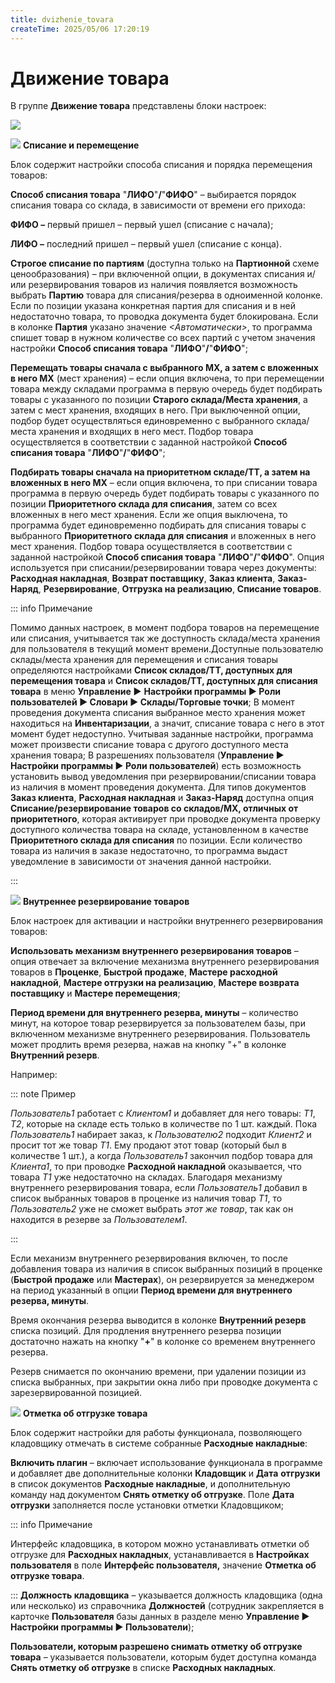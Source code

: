 ```yaml
---
title: dvizhenie_tovara
createTime: 2025/05/06 17:20:19
---
```

# Движение товара
В группе **Движение товара**  представлены блоки настроек:

![](image328.png)

![](image006.png) **Списание и перемещение**

Блок содержит настройки способа списания и порядка перемещения товаров:

**Способ списания товара** "**ЛИФО**"**/**"**ФИФО**" – выбирается порядок списания товара со склада, в зависимости от времени его прихода:

**ФИФО –** первый пришел – первый ушел (списание с начала);

**ЛИФО –** последний пришел – первый ушел (списание с конца).

**Строгое списание по партиям** (доступна только на **Партионной** схеме ценообразования) – при включенной опции, в документах списания и/или резервирования товаров из наличия появляется возможность выбрать **Партию** товара для списания/резерва в одноименной колонке. Если по позиции указана конкретная партия для списания и в ней недостаточно товара, то проводка документа будет блокирована. Если в колонке **Партия** указано значение *<Автоматически>*, то программа спишет товар в нужном количестве со всех партий с учетом значения настройки **Способ списания товара** "**ЛИФО**"**/**"**ФИФО**";

**Перемещать товары сначала с выбранного МХ, а затем с вложенных в него МХ** (мест хранения) – если опция включена, то при перемещении товара между складами программа в первую очередь будет подбирать товары с указанного по позиции **Старого склада/Места хранения**, а затем с мест хранения, входящих в него. При выключенной опции, подбор будет осуществляться единовременно с выбранного склада/места хранения и входящих в него мест. Подбор товара осуществляется в соответствии с заданной настройкой **Способ списания товара** "**ЛИФО**"**/**"**ФИФО**";

**Подбирать товары сначала на приоритетном складе/ТТ, а затем на вложенных в него МХ** – если опция включена, то при списании товара программа в первую очередь будет подбирать товары с указанного по позиции **Приоритетного склада для списания**, затем со всех вложенных в него мест хранения. Если же опция выключена, то программа будет единовременно подбирать для списания товары с выбранного **Приоритетного склада для списания** и вложенных в него мест хранения. Подбор товара осуществляется в соответствии с заданной настройкой **Способ списания товара** "**ЛИФО**"**/**"**ФИФО**". Опция используется при списании/резервировании товара через документы: **Расходная накладная**, **Возврат поставщику**, **Заказ клиента**, **Заказ-Наряд**, **Резервирование**, **Отгрузка на реализацию**, **Списание товаров**.

::: info Примечание

Помимо данных настроек, в момент подбора товаров на перемещение или списания, учитывается так же доступность склада/места хранения для пользователя в текущий момент времени.Доступные пользователю склады/места хранения для перемещения и списания товары определяются настройками **Список складов/ТТ, доступных для перемещения товара** и **Список складов/ТТ, доступных для списания товара** в меню **Управление ►** **Настройки программы ► Роли пользователей ► Словари ► Склады/Торговые точки**;
В момент проведения документа списания выбранное место хранения может находиться на **Инвентаризации**, а значит, списание товара с него в этот момент будет недоступно. Учитывая заданные настройки, программа может произвести списание товара с другого доступного места хранения товара;
В разрешениях пользователя (**Управление ► Настройки программы ► Роли пользователей**) есть возможность установить вывод уведомления при резервировании/списании товара из наличия в момент проведения документа. Для типов документов **Заказ клиента**, **Расходная накладная** и **Заказ-Наряд** доступна опция **Списание/резервирование товаров со складов/МХ, отличных от приоритетного**, которая активирует при проводке документа проверку доступного количества товара на складе, установленном в качестве **Приоритетного склада для списания** по позиции.
Если количество товара из наличия в заказе недостаточно, то программа выдаст уведомление в зависимости от значения данной настройки.

:::

![](image008.png) **Внутреннее резервирование товаров**

Блок настроек для активации и настройки внутреннего резервирования товаров:

**Использовать механизм внутреннего резервирования товаров** – опция отвечает за включение механизма внутреннего резервирования товаров в **Проценке**, **Быстрой продаже**, **Мастере расходной накладной**, **Мастере отгрузки на реализацию**, **Мастере возврата поставщику** и **Мастере перемещения**;

**Период времени для внутреннего резерва, минуты** – количество минут, на которое товар резервируется за пользователем базы, при включенном механизме внутреннего резервирования. Пользователь может продлить время резерва, нажав на кнопку "+" в колонке **Внутренний резерв**.

Например:

::: note Пример

*Пользователь1* работает с *Клиентом1* и добавляет для него товары: *Т1*, *Т2*, которые на складе есть только в количестве по 1 шт. каждый. Пока *Пользователь1* набирает заказ, к *Пользователю2* подходит *Клиент2* и просит тот же товар *Т1*. Ему продают этот товар (который был в количестве 1 шт.), а когда *Пользователь1* закончил подбор товара для *Клиента1*, то при проводке **Расходной накладной** оказывается, что товара *Т1* уже недостаточно на складах. Благодаря механизму внутреннего резервирования товара, если *Пользователь1* добавил в список выбранных товаров в проценке из наличия товар *Т1*, то *Пользователь2* уже не сможет выбрать *этот же товар*, так как он находится в резерве за *Пользователем1*.

:::

Если механизм внутреннего резервирования включен, то после добавления товара из наличия в список выбранных позиций в проценке (**Быстрой продаже** или **Мастерах**), он резервируется за менеджером на период указанный в опции **Период времени для внутреннего резерва, минуты**.

Время окончания резерва выводится в колонке **Внутренний резерв** списка позиций. Для продления внутреннего резерва позиции достаточно нажать на кнопку "**+**" в колонке со временем внутреннего резерва.

Резерв снимается по окончанию времени, при удалении позиции из списка выбранных, при закрытии окна либо при проводке документа с зарезервированной позицией.

![](image009.png) **Отметка об отгрузке товара**

Блок содержит настройки для работы функционала, позволяющего кладовщику отмечать в системе собранные **Расходные накладные**:

**Включить плагин** – включает использование функционала в программе и добавляет две дополнительные колонки **Кладовщик** и **Дата** **отгрузки** в список документов **Расходные накладные**, и дополнительную команду над документом **Снять отметку об отгрузке**. Поле **Дата** **отгрузки** заполняется после установки отметки Кладовщиком;

::: info Примечание

Интерфейс кладовщика, в котором можно устанавливать отметки об отгрузке для **Расходных накладных**, устанавливается в **Настройках пользователя** в поле **Интерфейс пользователя,** значение **Отметка об отгрузке товара**.

:::
**Должность кладовщика** – указывается должность кладовщика (одна или несколько) из справочника **Должностей** (сотрудник закрепляется в карточке **Пользователя** базы данных в разделе меню **Управление ► Настройки программы ► Пользователи**);

**Пользователи, которым разрешено снимать отметку об отгрузке товара** – указывается пользователи, которым будет доступна команда **Снять отметку об отгрузке** в списке **Расходных накладных**.





